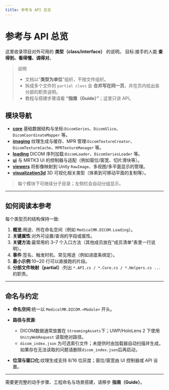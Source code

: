 ```yaml
---
title: 参考与 API 总览
---
```

# 参考与 API 总览

这里收录项目对外可用的 **类型（class/interface）** 的说明。
目标:接手的人能 **查得到、看得懂、调得对**。

> 说明
> * 文档以“**类型为单位**”组织，不按文件组织。
> * 拆成多个文件的 `partial class` 会 **合并写在同一页**，并在页内给出各分部的职责说明。
> * 教程与搭建步骤请看 **“指南（Guide）”**；这里只讲 API。

## 模块导航

* **[core](/reference/core/)**
  基础数据结构与坐标:`DicomSeries`、`DicomSlice`、`DicomCoordinateMapper` 等。
* **[imaging](/reference/imaging/)**
  纹理生成与缓存、MPR 管理:`DicomTextureCreator`、`DicomTextureCache`、`MPRTextureManager` 等。
* **[loading](/reference/loading/)**
  DICOM 序列加载:`DicomLoader`、`DicomSeriesLoader` 等。
* **[ui](/reference/ui/)**
  与 MRTK3 UI 的控制器与适配（例如窗位/窗宽、切片滑块等）。
* **[viewers](/reference/viewers/)**
  将影像映射到 Unity `RawImage`、多视图/多平面显示的管理。
* **[visualization3d](/reference/visualization3d/)**
  3D 可视化相关类型（体素到可移动平面的复制等）。

> 每个模块下可继续分子目录；左侧栏会自动分组显示。

---

## 如何阅读本参考

每个类型页的结构保持一致:

1. **概览**:用途、所在命名空间（例如 `MedicalMR.DICOM.Loading`）。
2. **关键属性**:对外可设置/查询的字段或属性。
3. **关键方法**:最常用的 3–7 个入口方法（其他成员放在“成员清单”表里一行说明）。
4. **事件**:签名、触发时机、常见用途（例如进度条绑定）。
5. **最小示例**:10\~20 行可以直接跑的片段。
6. **分部文件映射（partial）**:列出 `*.API.cs / *.Core.cs / *.Helpers.cs ...` 的职责。

---

## 命名与约定

* **命名空间**:统一以 `MedicalMR.DICOM.<Module>` 开头。
* **路径与资源**:

  * DICOM数据通常放置在 `StreamingAssets`下；UWP/HoloLens 2 下使用 `UnityWebRequest` 读取绝对路径。
  * `dicom_index.json` 为可选索引文件；未提供时由加载器自动扫描并生成，如果存在无法读取的问题请删除`dicom_index.json`后再启动，
* **位深与窗口化**:纹理生成支持 8/16 位灰度；窗位/窗宽由 UI 控制器或 API 设置。

---
需要更完整的动手步骤、工程命名与场景搭建，请移步 **指南（Guide）**。

